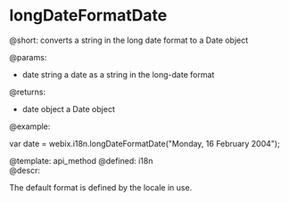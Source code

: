 longDateFormatDate
=============


@short: converts a string in the long date format to a Date object
	

@params:
- date    string    a date as a string in the long-date format


@returns:
- date    object     a Date object
	

@example:

var date = webix.i18n.longDateFormatDate("Monday, 16 February 2004");

@template:	api_method
@defined:	i18n	
@descr:


The default format is defined by the locale in use.